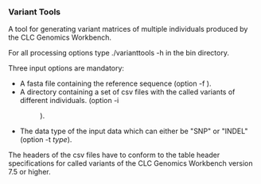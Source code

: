 ### Variant Tools

A tool for generating variant matrices of multiple individuals produced by 
the CLC Genomics Workbench.

For all processing options type ./varianttools -h in the bin directory.

Three input options are mandatory:

* A fasta file containing the reference sequence (option -f *<file>*).
* A directory containing a set of csv files with the called variants
  of different individuals. (option -i *<dir>*).
* The data type of the input data which can either be "SNP" or "INDEL" (option -t *type*).

The headers of the csv files have to conform to the table header specifications
for called variants of the CLC Genomics Workbench version 7.5 or higher.
